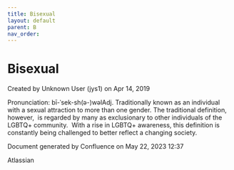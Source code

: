 ```yaml
---
title: Bisexual
layout: default
parent: B
nav_order:
---
```


# Bisexual

Created by  Unknown User (jys1) on Apr 14, 2019

Pronunciation: bī-ˈsek-sh(ə-)wəlAdj. Traditionally known as an individual with a sexual attraction to more than one gender. The traditional definition, however,  is regarded by many as exclusionary to other individuals of the LGBTQ+ community.  With a rise in LGBTQ+ awareness, this definition is constantly being challenged to better reflect a changing society. 

Document generated by Confluence on May 22, 2023 12:37

Atlassian
